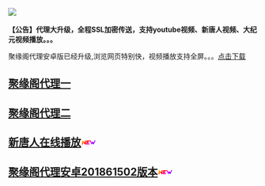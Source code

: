 ![](https://raw.githubusercontent.com/hao369/a/master/j.jpg)

**【公告】代理大升级，全程SSL加密传送，支持youtube视频、新唐人视频、大纪元视频播放。。。**

聚缘阁代理安卓版已经升级,浏览网页特别快，视频播放支持全屏。。。[点击下载](https://github.com/dtw9/9/raw/master/201861502.apk)


##  [聚缘阁代理一](https://hao223.github.io/a/index.html)

##  [聚缘阁代理二](https://hao223.github.io/a/index.html)

##  [新唐人在线播放](https://xtr-1.github.io/jyg/xtr.html)![](https://raw.githubusercontent.com/jyg-1/jyg/master/new.gif)




##  [聚缘阁代理安卓201861502版本](https://github.com/dtw9/9/raw/master/201861502.apk)![](https://raw.githubusercontent.com/jyg-1/jyg/master/new.gif)



